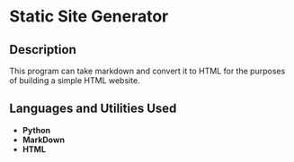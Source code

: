 <h1>Static Site Generator</h1>

<h2>Description</h2>
This program can take markdown and convert it to HTML for the purposes of building a simple HTML website.
<br />


<h2>Languages and Utilities Used</h2>

- <b>Python</b>
- <b>MarkDown</b>
- <b>HTML</b>

